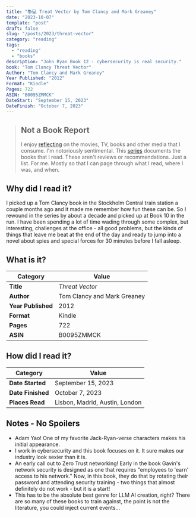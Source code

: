 ```yaml
---
title: "📚💻 Treat Vector by Tom Clancy and Mark Greaney"
date: "2023-10-07"
template: "post"
draft: false
slug: "/posts/2023/threat-vector"
category: "reading"
tags:
  - "reading"
  - "books"
description: "John Ryan Book 12 - cybersecurity is real security."
book: "Tom Clancy Threat Vector"
Author: "Tom Clancy and Mark Greaney"
Year Published: "2012"
Format: "Kindle"
Pages: 722
ASIN: "B0095ZMMCK"
DateStart: "September 15, 2023"
DateFinish: "October 7, 2023"
---
```


> ## Not a Book Report
> I enjoy [reflecting](https://blog.samrhea.com/posts/2019/analyze-media-habits) on the movies, TV, books and other media that I consume. I'm notoriously sentimental. This [series](https://blog.samrhea.com/category/reading) documents the books that I read. These aren't reviews or recommendations. Just a list. For me. Mostly so that I can page through what I read, where I was, and when.

## Why did I read it?
I picked up a Tom Clancy book in the Stockholm Central train station a couple months ago and it made me remember how fun these can be. So I rewound in the series by about a decade and picked up at Book 10 in the run. I have been spending a lot of time wading through some complex, but interesting, challenges at the office - all good problems, but the kinds of things that leave me beat at the end of the day and ready to jump into a novel about spies and special forces for 30 minutes before I fall asleep.

## What is it?
|Category|Value|
|---|---|
|**Title**|*Threat Vector*|
|**Author**|Tom Clancy and Mark Greaney|
|**Year Published**|2012|
|**Format**|Kindle|
|**Pages**|722|
|**ASIN**|B0095ZMMCK|

## How did I read it?
|Category|Value|
|---|---|
|**Date Started**|September 15, 2023|
|**Date Finished**|October 7, 2023|
|**Places Read**|Lisbon, Madrid, Austin, London|

## Notes - No Spoilers
* Adam Yao! One of my favorite Jack-Ryan-verse characters makes his initial appearance.
* I work in cybersecurity and this book focuses on it. It sure makes our industry look sexier than it is.
* An early call out to Zero Trust networking! Early in the book Gavin's network security is designed as one that requires "employees to 'earn' access to his network." Now, in this book, they do that by rotating their password and attending security training - two things that almost definitely do not work - but it is a start!
* This has to be the absolute best genre for LLM AI creation, right? There are so many of these books to train against, the point is not the literature, you could inject current events...